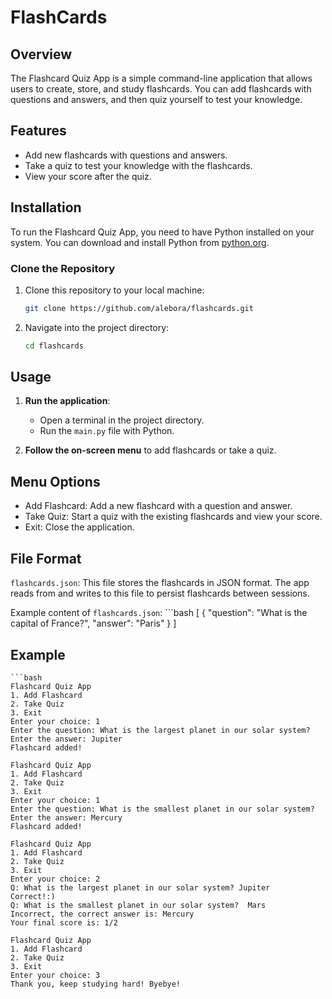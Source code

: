 # FlashCards

## Overview

The Flashcard Quiz App is a simple command-line application that allows users to create, store, and study flashcards. You can add flashcards with questions and answers, and then quiz yourself to test your knowledge.

## Features

- Add new flashcards with questions and answers.
- Take a quiz to test your knowledge with the flashcards.
- View your score after the quiz.

## Installation

To run the Flashcard Quiz App, you need to have Python installed on your system. You can download and install Python from [python.org](https://www.python.org/).

### Clone the Repository

1. Clone this repository to your local machine:

   ```bash
   git clone https://github.com/alebora/flashcards.git

2. Navigate into the project directory:

    ```bash
    cd flashcards

## Usage

1. **Run the application**:
   - Open a terminal in the project directory.
   - Run the `main.py` file with Python.

2. **Follow the on-screen menu** to add flashcards or take a quiz.

## Menu Options

- Add Flashcard: Add a new flashcard with a question and answer.
- Take Quiz: Start a quiz with the existing flashcards and view your score.
- Exit: Close the application. 

## File Format

`flashcards.json`: This file stores the flashcards in JSON format. The app reads from and writes to this file to persist flashcards between sessions.

Example content of `flashcards.json`:
    ```bash
    [
        {
            "question": "What is the capital of France?",
            "answer": "Paris"
        }
    ] 

## Example 

    ```bash
    Flashcard Quiz App
    1. Add Flashcard
    2. Take Quiz
    3. Exit
    Enter your choice: 1
    Enter the question: What is the largest planet in our solar system?
    Enter the answer: Jupiter
    Flashcard added!

    Flashcard Quiz App
    1. Add Flashcard
    2. Take Quiz
    3. Exit
    Enter your choice: 1
    Enter the question: What is the smallest planet in our solar system?   
    Enter the answer: Mercury
    Flashcard added!

    Flashcard Quiz App
    1. Add Flashcard
    2. Take Quiz
    3. Exit
    Enter your choice: 2
    Q: What is the largest planet in our solar system? Jupiter 
    Correct!:)
    Q: What is the smallest planet in our solar system?  Mars
    Incorrect, the correct answer is: Mercury
    Your final score is: 1/2

    Flashcard Quiz App
    1. Add Flashcard
    2. Take Quiz
    3. Exit
    Enter your choice: 3
    Thank you, keep studying hard! Byebye!